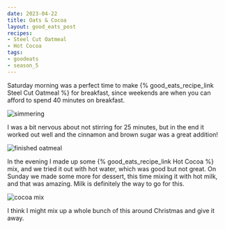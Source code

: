 ```yaml
---
date: 2023-04-22
title: Oats & Cocoa
layout: good_eats_post
recipes:
- Steel Cut Oatmeal
- Hot Cocoa
tags:
- goodeats
- season_5
---
```


Saturday morning was a perfect time to make {% good_eats_recipe_link Steel Cut Oatmeal %} for
breakfast, since weekends are when you can afford to spend 40 minutes on breakfast.

![simmering](https://lh3.googleusercontent.com/pw/AJFCJaVolz8c32hPrNAb2S3BHpvTBaLE0_C6KDLAXft_xaQ-7LBQl8UWaQh6UJGYg-2yL-SKnx3_NiaXJq_Csgy4PSnrWw4LPXK8xboYnHd3klUcnA1n4cE1EQXLGt0RJV3Ui9fLFnRb_Rd8JqgLDfXWo2JA=w600)

I was a bit nervous about not stirring for 25 minutes, but in the end it worked out well and
the cinnamon and brown sugar was a great addition!

![finished oatmeal](https://lh3.googleusercontent.com/pw/AJFCJaWyGqqjsBkXpb0r20NL9QolQjpjURYR5vJ4WjnuxhjwkYbmoiYAVF5HVqay6SEvpS9yC31iHxPt3Kx1U_p7BUflqr9vGmgg69jLs9wcXxkk2mlxsoSkrId6T8jJJnPS84bU3MCkTscNRMjKxZDetv70=w600)

In the evening I made up some {% good_eats_recipe_link Hot Cocoa %} mix, and we tried it out
with hot water, which was good but not great. On Sunday we made some more for dessert, this
time mixing it with hot milk, and that was amazing. Milk is definitely the way to go for this.

![cocoa mix](https://lh3.googleusercontent.com/pw/AJFCJaWM_C9c__moaLcumsvxF1eKfVA1LqCQYOd8YKfo8om3CrhRTSeO935sVq7CdyHzEy-OkNifP2oypS_Ig5fTRQG1DSwvYrcKvR5bE8jEmVwKp5O4WKeDlu15sk611oDLpNKGWACa2jaXir3UeUDhTQyf=w600)

I think I might mix up a whole bunch of this around Christmas and give it away.
